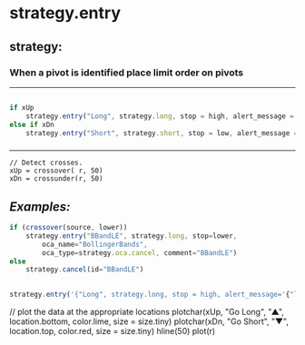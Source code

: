 # strategy.entry

## strategy:

### When a pivot is identified place limit order on pivots
---
```
```
```javascript
if xUp
    strategy.entry("Long", strategy.long, stop = high, alert_message = "Stop-buy executed (stop was " + tostring(high) + ")")
else if xDn
    strategy.entry("Short", strategy.short, stop = low, alert_message = "Stop-sell executed (stop was " + tostring(low) + ")")
```
### 
---
```
// Detect crosses.
xUp = crossover( r, 50)
xDn = crossunder(r, 50)
```
## _Examples:_


```javascript
if (crossover(source, lower))
    strategy.entry("BBandLE", strategy.long, stop=lower,
        oca_name="BollingerBands",
        oca_type=strategy.oca.cancel, comment="BBandLE")
else
    strategy.cancel(id="BBandLE")
    
```

```javascript
strategy.entry('{"Long", strategy.long, stop = high, alert_message='{"long":"' + tostring(high) + '"}')")
```
// plot the data at the appropriate locations
plotchar(xUp, "Go Long",  "▲", location.bottom, color.lime, size = size.tiny)
plotchar(xDn, "Go Short", "▼", location.top,    color.red,  size = size.tiny)
hline(50)
plot(r)
